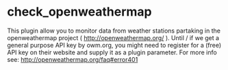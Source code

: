 # check_openweathermap
This plugin allow you to monitor data from weather stations partaking in the openweathermap project ( http://openweathermap.org/ ).  Until / if we get a general purpose API key by owm.org, you might need to register for a (free) API key on their website and supply it as a plugin parameter. For more info see: http://openweathermap.org/faq#error401
